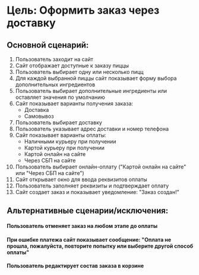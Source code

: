 # Цель: Оформить заказ через доставку

## Основной сценарий:

1. Пользователь заходит на сайт
2. Сайт отображает доступные к заказу пиццы
3. Пользователь выбирает одну или несколько пицц
4. Для каждой выбранной пиццы сайт показывает форму выбора дополнительных ингредиентов
5. Пользователь выбирает дополнительные ингредиенты или оставляет значения по умолчанию
6. Сайт показывает варианты получения заказа:
   - Доставка
   - Самовывоз
7. Пользователь выбирает доставку
8. Пользователь указывает адрес доставки и номер телефона
9. Сайт показывает варианты оплаты:
   - Наличными курьеру при получении
   - Картой курьеру при получении
   - Картой онлайн на сайте
   - Через СБП на сайте
10. Пользователь выбирает онлайн-оплату ("Картой онлайн на сайте" или "Через СБП на сайте")
11. Сайт открывает окно для ввода реквизитов оплаты
12. Пользователь заполняет реквизиты и подтверждает оплату
13. Сайт создает заказ и показывает уведомление: "Заказ создан!"

## Альтернативные сценарии/исключения:

#### Пользователь отменяет заказ на любом этапе до оплаты
#### При ошибке платежа сайт показывает сообщение: "Оплата не прошла, пожалуйста, повторите попытку или выберите другой способ оплаты"
#### Пользователь редактирует состав заказа в корзине